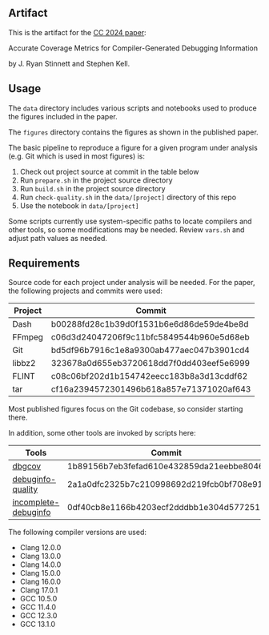 ## Artifact

This is the artifact for the [CC 2024 paper][paper]:

Accurate Coverage Metrics for Compiler-Generated Debugging Information

by J. Ryan Stinnett and Stephen Kell.

## Usage

The `data` directory includes various scripts and notebooks used to produce the
figures included in the paper.

The `figures` directory contains the figures as shown in the published paper.

The basic pipeline to reproduce a figure for a given program under analysis
(e.g. Git which is used in most figures) is:

1. Check out project source at commit in the table below
2. Run `prepare.sh` in the project source directory
3. Run `build.sh` in the project source directory
4. Run `check-quality.sh` in the `data/[project]` directory of this repo
5. Use the notebook in `data/[project]`

Some scripts currently use system-specific paths to locate compilers and other
tools, so some modifications may be needed. Review `vars.sh` and adjust path
values as needed.

## Requirements

Source code for each project under analysis will be needed. For the paper, the
following projects and commits were used:

| Project | Commit |
| ------- | ------ |
| Dash    | b00288fd28c1b39d0f1531b6e6d86de59de4be8d |
| FFmpeg  | c06d3d24047206f9c11bfc5849544b960e5d68eb |
| Git     | bd5df96b7916c1e8a9300ab477aec047b3901cd4 |
| libbz2  | 323678a0d655eb3720618dd7f0dd403eef5e6999 |
| FLINT   | c08c06bf202d1b154742eecc183b8a3d13cddf62 |
| tar     | cf16a2394572301496b618a857e71371020af643 |

Most published figures focus on the Git codebase, so consider starting there.

In addition, some other tools are invoked by scripts here:

| Tools    | Commit |
| -------- | ------ |
| [dbgcov] | 1b89156b7eb3fefad610e432859da21eebbe8046 |
| [debuginfo-quality] | 2a1a0dfc2325b7c210998692d219fcb0bf708e91 |
| [incomplete-debuginfo] | 0df40cb8e1166b4203ecf2dddbb1e304d5772511 |

The following compiler versions are used:

- Clang 12.0.0
- Clang 13.0.0
- Clang 14.0.0
- Clang 15.0.0
- Clang 16.0.0
- Clang 17.0.1
- GCC 10.5.0
- GCC 11.4.0
- GCC 12.3.0
- GCC 13.1.0

[paper]:
  https://doi.org/10.1145/3640537.3641578
[dbgcov]:
  https://github.com/stephenrkell/dbgcov
[debuginfo-quality]:
  https://github.com/jryans/debuginfo-quality/tree/debug-info-metrics
[incomplete-debuginfo]:
  https://github.com/jryans/incomplete-debuginfo/tree/debug-info-metrics
